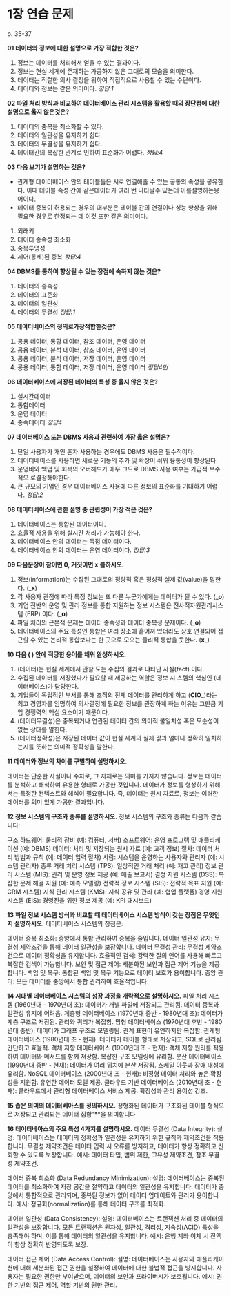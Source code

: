 # 1장 연습 문제

p. 35-37

**01 데이터와 정보에 대한 설명으로 가장 적합한 것은?**

1. 정보는 데이터를 처리해서 얻을 수 있는 결과이다.
2. 정보는 현실 세계에 존재하는 가공하지 않은 그대로의 모습을 의미한다.
3. 데이터는 적절한 의사 결정을 위하여 직접적으로 사용할 수 있는 수단이다.
4. 데이터와 정보는 같은 의미이다.
   *정답:1*

**02 파일 처리 방식과 비교하여 데이터베이스 관리 시스템을 활용할 때의 장단점에 대한 설명으로 옳지 않은것은?**

1. 데이터의 중복을 최소화할 수 있다.
2. 데이터의 일관성을 유지하기 쉽다.
3. 데이터의 무결성을 유지하기 쉽다.
4. 데이터간의 복잡한 관계로 인하여 표준화가 어렵다.
   *정답:4*

**03 다음 보기가 설명하는 것은?**

- 관계형 데이터베이스 안의 테이블들은 서로 연결해줄 수 있는 공통의 속성을 공유한다. 이때 테이블 속성 간에 같은데이터가 여러 번 나타날수 있는데 이를설명하는용어이다.
- 데이터 중복이 허용되는 경우의 대부분은 테이블 간의 연결이나 성능 향상을 위해 필요한 경우로 한정되는 데 이것 또한 같은 의미이다.

1. 외래키
2. 데이터 종속성 최소화
3. 중복투명성
4. 제어(통제)된 중복
*정답:4*

**04 DBMS를 통하여 향상될 수 있는 장점에 속하지 않는 것은?**
1. 데이터의 종속성
2. 데이터의 표준화
3. 데이터의 일관성
4. 데이터의 무결성
*정답:1*

**05 데이터베이스의 정의로가장적합한것은?**

1. 공용 데이터, 통합 데이터, 참조 데이터, 운영 데이터
2. 공용 데이터, 분석 데이터, 참조 데이터, 운영 데이터
3. 공용 데이터, 분석 데이터, 저장 데이터, 운영 데이터
4. 공용 데이터, 통합 데이터, 저장 데이터, 운영 데이터
*정답4번*

**06 데이터베이스에 저장된 데이터의 특성 중 옳지 않은 것은?**

1. 실시간데이터
2. 통합데이터
3. 운영 데이터
4. 종속데이터
*정답4*

**07 데이터베이스 또는 DBMS 사용과 관련하여 가장 옳은 설명은?**

1. 단일 사용자가 개인 혼자 사용하는 경우에도 DBMS 사용은 필수적이다.
2. 데이터베이스를 사용하면 새로운 기능의 추가 및 확장이 쉬워 융통성이 향상된다.
3. 운영비와 백업 및 회복의 오버헤드가 매우 크므로 DBMS 사용 여부는 가급적 보수적으 로결정해야한다.
4. 큰 규모의 기업인 경우 데이터베이스 사용에 따른 정보의 표준화를 기대하기 어렵다.
*정답:2*

**08 데이터베이스에 관한 설명 중 관련성이 가장 적은 것은?**

1. 데이터베이스는 통합된 데이터이다.
2. 효율적 사용을 위해 실시간 처리가 가능해야 한다.
3. 데이터베이스 안의 데이터는 독점 데이터이다.
4. 데이터베이스 안의 데이터는 운영 데이터이다.
 *정답:3*

**09 다음문장이 참이면 0, 거짓이면 x 를하시오.**

1. 정보(information)는 수집된 그대로의 정량적 혹은 정성적 실제 값(value)을 말한다. (___x__)
2. 각 사용자 관점에 따라 특정 정보는 또 다른 누군가에게는 데이터가 될 수 있다. (___o__)
3. 기업 전반의 운영 및 관리 정보를 통합 지원하는 정보 시스템은 전사적자원관리시스템 (ERP) 이다. (___o__)
4. 파일 처리의 근본적 문제는 데이터 종속성과 데이터 중복성 문제이다. (___o__)
5. 데이터베이스의 주요 특성인 통합은 여러 장소에 흩어져 있더라도 상호 연결되어 접근할 수 있는 논리적 통합보다는 한 곳으로 모으는 물리적 통합을 듯한다. (__x___)

**10 다음 ( ) 안에 적당한 용어를 채워 완성하시오.**

1. (데이터)는 현실 세계에서 관찰 도는 수집의 결과로 냐타난 사실(fact) 이다.
2. 수집된 데이터를 저장했다가 필요할 때 제공하는 역할은 정보 시 스템의 핵심인 (데이터베이스)가 담당한다.
3. 기업들이 독립적인 부서를 통해 조직의 전체 데이터를 관리하게 하고 (__CIO___)라는 최고 경영자를 임명하여 의사결정에 필요한 정보를 관장하계 하는 이유는 그만큼 기업 경쟁력의 핵심 요소이기 때문이다.
4. (데이터무결성)은 중복되거나 연관된 데이터 간의 의미적 불일치성 혹은 모순성이 없는 상태를 말한다.
5. (데이터정확성)은 저장된 데이터 값이 현실 세계의 실제 값과 얼마나 정확히 일치하는지를 뜻하는 의미적 정확성을 말한다.

**11 데이터와 정보의 차이를 구별하여 설명하시오.**

데이터는 단순한 사실이나 수치로, 그 자체로는 의미를 가지지 않습니다.
정보는 데이터를 분석하고 해석하여 유용한 형태로 가공한 것입니다. 데이터가 정보를 형성하기 위해서는 특정한 컨텍스트와 해석이 필요합니다.
즉, 데이터는 원시 자료로, 정보는 이러한 데이터를 의미 있게 가공한 결과입니다.

**12 정보 시스템의 구조와 종류를 설명하시오.**
정보 시스템의 구조와 종류는 다음과 같습니다:

구조
하드웨어: 물리적 장비 (예: 컴퓨터, 서버)
소프트웨어: 운영 프로그램 및 애플리케이션 (예: DBMS)
데이터: 처리 및 저장되는 원시 자료 (예: 고객 정보)
절차: 데이터 처리 방법과 규칙 (예: 데이터 입력 절차)
사람: 시스템을 운영하는 사용자와 관리자 (예: 시스템 관리자)
종류
거래 처리 시스템 (TPS): 일상적인 거래 처리 (예: 재고 관리)
정보 관리 시스템 (MIS): 관리 및 운영 정보 제공 (예: 매출 보고서)
결정 지원 시스템 (DSS): 복잡한 문제 해결 지원 (예: 예측 모델링)
전략적 정보 시스템 (SIS): 전략적 목표 지원 (예: CRM 시스템)
지식 관리 시스템 (KMS): 지식 공유 및 관리 (예: 협업 플랫폼)
경영 지원 시스템 (EIS): 경영진을 위한 정보 제공 (예: KPI 대시보드)


**13 파일 정보 시스템 방식과 비교할 때 데이터베이스 시스템 방식이 갖는 장점은 무엇인지 설명하시오.**
데이터베이스 시스템의 장점은:

데이터 중복 최소화: 중앙에서 통합 관리하여 중복을 줄입니다.
데이터 일관성 유지: 무결성 제약조건을 통해 데이터 일관성을 보장합니다.
데이터 무결성 관리: 무결성 제약조건으로 데이터 정확성을 유지합니다.
효율적인 검색: 강력한 질의 언어를 사용해 빠르고 복잡한 검색이 가능합니다.
보안 및 접근 제어: 세분화된 보안과 접근 제어 기능을 제공합니다.
백업 및 복구: 통합된 백업 및 복구 기능으로 데이터 보호가 용이합니다.
중앙 관리: 모든 데이터를 중앙에서 통합 관리하여 효율적입니다.


**14 시대별 데이터베이스 시스템의 성장 과정을 개략적으로 설명하시오.**
파일 처리 시스템 (1960년대 - 1970년대 초): 데이터가 개별 파일에 저장되고 관리됨. 데이터 중복과 일관성 유지에 어려움.
계층형 데이터베이스 (1970년대 중반 - 1980년대 초): 데이터가 계층 구조로 저장됨. 관리와 쿼리가 복잡함.
망형 데이터베이스 (1970년대 후반 - 1980년대 중반): 데이터가 그래프 구조로 모델링됨. 관계 표현이 유연하지만 복잡함.
관계형 데이터베이스 (1980년대 초 - 현재): 데이터가 테이블 형태로 저장되고, SQL로 관리됨. 간단하고 효율적.
객체 지향 데이터베이스 (1990년대 초 - 현재): 객체 지향 원리를 적용하여 데이터와 메서드를 함께 저장함. 복잡한 구조 모델링에 유리함.
분산 데이터베이스 (1990년대 중반 - 현재): 데이터가 여러 위치에 분산 저장됨. 스케일 아웃과 장애 내성에 유리함.
NoSQL 데이터베이스 (2000년대 초 - 현재): 비정형 데이터 처리와 높은 확장성을 지원함. 유연한 데이터 모델 제공.
클라우드 기반 데이터베이스 (2010년대 초 - 현재): 클라우드에서 관리형 데이터베이스 서비스 제공. 확장성과 관리 용이성 강조.

**15 좁은 의미의 데이터베아스를 정의하시오.**
정형화된 데이터가 구조화된 테이블 형식으로 저장되고 관리되는 데이터 집합”**을 의미합니다


**16 데이터베아스의 주요 특성 4가지를 설명하시오.**
데이터 무결성 (Data Integrity):
설명: 데이터베이스는 데이터의 정확성과 일관성을 유지하기 위한 규칙과 제약조건을 적용합니다. 무결성 제약조건은 데이터 입력 시 오류를 방지하고, 데이터가 항상 정확하고 신뢰할 수 있도록 보장합니다.
예시: 데이터 타입, 범위 제한, 고유성 제약조건, 참조 무결성 제약조건.

데이터 중복 최소화 (Data Redundancy Minimization):
설명: 데이터베이스는 중복된 데이터를 최소화하여 저장 공간을 절약하고 데이터의 일관성을 유지합니다. 데이터가 중앙에서 통합적으로 관리되며, 중복된 정보가 없어 데이터 업데이트와 관리가 용이합니다.
예시: 정규화(normalization)를 통해 데이터 구조를 최적화.

데이터 일관성 (Data Consistency):
설명: 데이터베이스는 트랜잭션 처리 중 데이터의 일관성을 보장합니다. 모든 트랜잭션은 원자성, 일관성, 격리성, 지속성(ACID) 특성을 충족해야 하며, 이를 통해 데이터의 일관성을 유지합니다.
예시: 은행 계좌 이체 시 잔액이 항상 정확히 반영되도록 보장.

데이터 접근 제어 (Data Access Control):
설명: 데이터베이스는 사용자와 애플리케이션에 대해 세분화된 접근 권한을 설정하여 데이터에 대한 불법적 접근을 방지합니다. 사용자는 필요한 권한만 부여받으며, 데이터의 보안과 프라이버시가 보호됩니다.
예시: 권한 기반의 접근 제어, 역할 기반의 권한 관리.


